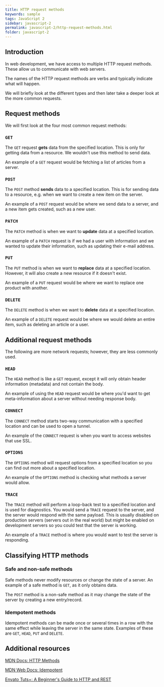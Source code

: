 ```yaml
---
title: HTTP request methods
keywords: sample
tags: JavaScript 2
sidebar: javascript-2
permalink: javascript-2/http-request-methods.html
folder: javascript-2
---
```


## Introduction

In web development, we have access to multiple HTTP request methods. These allow us to communicate with web servers.

The names of the HTTP request methods are verbs and typically indicate what will happen.

We will briefly look at the different types and then later take a deeper look at the more common requests.

## Request methods

We will first look at the four most common request methods:

### `GET`

The `GET` request **gets** data from the specified location. This is only for getting data from a resource. We wouldn't use this method to send data.

An example of a `GET` request would be fetching a list of articles from a server.

### `POST`

The `POST` method **sends** data to a specified location. This is for sending data to a resource, e.g. when we want to create a new item on the server.

An example of a `POST` request would be where we send data to a server, and a new item gets created, such as a new user.

### `PATCH`

The `PATCH` method is when we want to **update** data at a specified location.

An example of a `PATCH` request is if we had a user with information and we wanted to update their information, such as updating their e-mail address.

### `PUT`

The `PUT` method is when we want to **replace** data at a specified location. However, it will also create a new resource if it doesn't exist.

An example of a `PUT` request would be where we want to replace one product with another.

### `DELETE`

The `DELETE` method is when we want to **delete** data at a specified location.

An example of a `DELETE` request would be where we would delete an entire item, such as deleting an article or a user.

## Additional request methods

The following are more network requests; however, they are less commonly used.

### `HEAD`

The `HEAD` method is like a `GET` request, except it will only obtain header information (metadata) and not contain the body.

An example of using the `HEAD` request would be where you'd want to get meta-information about a server without needing response body.

### `CONNECT`

The `CONNECT` method starts two-way communication with a specified location and can be used to open a tunnel.

An example of the `CONNECT` request is when you want to access websites that use SSL.

### `OPTIONS`

The `OPTIONS` method will request options from a specified location so you can find out more about a specified location.

An example of the `OPTIONS` method is checking what methods a server would allow.

### `TRACE`

The `TRACE` method will perform a loop-back test to a specified location and is used for diagnostics. You would send a `TRACE` request to the server, and the server would respond with the same payload. This is usually disabled on production servers (servers out in the real world) but might be enabled on development servers so you could test that the server is working.

An example of a `TRACE` method is where you would want to test the server is responding.

## Classifying HTTP methods

### Safe and non-safe methods

Safe methods never modify resources or change the state of a server. An example of a safe method is `GET`, as it only obtains data.

The `POST` method is a non-safe method as it may change the state of the server by creating a new entry/record.

### Idempotent methods

Idempotent methods can be made once or several times in a row with the same effect while leaving the server in the same state. Examples of these are `GET`, `HEAD`, `PUT` and `DELETE`.

## Additional resources

[MDN Docs: HTTP Methods](https://developer.mozilla.org/en-US/docs/Web/HTTP/Methods)

[MDN Web Docs: Idempotent](https://developer.mozilla.org/en-US/docs/Glossary/Idempotent)

[Envato Tuts+: A Beginner's Guide to HTTP and REST](https://code.tutsplus.com/tutorials/a-beginners-guide-to-http-and-rest--net-16340)
